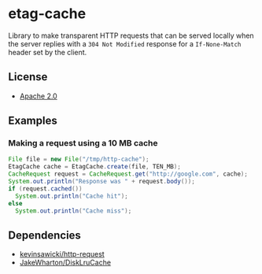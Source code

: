 # etag-cache

Library to make transparent HTTP requests that can be served locally when
the server replies with a `304 Not Modified` response for a `If-None-Match`
header set by the client.

## License

  * [Apache 2.0](http://www.apache.org/licenses/LICENSE-2.0.html)
  
## Examples

### Making a request using a 10 MB cache

```java
File file = new File("/tmp/http-cache");
EtagCache cache = EtagCache.create(file, TEN_MB);
CacheRequest request = CacheRequest.get("http://google.com", cache);
System.out.println("Response was " + request.body());
if (request.cached())
  System.out.println("Cache hit");
else
  System.out.println("Cache miss");
```

## Dependencies

  * [kevinsawicki/http-request](https://github.com/kevinsawicki/http-request)
  * [JakeWharton/DiskLruCache](https://github.com/JakeWharton/DiskLruCache)
